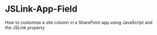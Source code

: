 # JSLink-App-Field
How to customise a site column in a SharePoint app using JavaScript and the JSLink property
